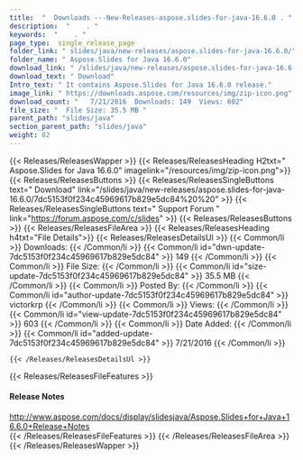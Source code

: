 ```yaml
---
title:  "  Downloads ---New-Releases-aspose.slides-for-java-16.6.0 . " 
description:  "    . " 
keywords:  "    . " 
page_type:  single_release_page
folder_link: " slides/java/new-releases/aspose.slides-for-java-16.6.0/"
folder_name: " Aspose.Slides for Java 16.6.0"
download_link: " /slides/java/new-releases/aspose.slides-for-java-16.6.0/7dc5153f0f234c45969617b829e5dc84"
download_text: " Download"
Intro_text: " It contains Aspose.Slides for Java 16.6.0 release."
image_link: " https://downloads.aspose.com/resources/img/zip-icon.png"
download_count: "   7/21/2016  Downloads: 149  Views: 602"
file_size: "  File Size: 35.5 MB "
parent_path: "slides/java"
section_parent_path: "slides/java"
weight: 82 
---
```


{{< Releases/ReleasesWapper >}}
  {{< Releases/ReleasesHeading H2txt=" Aspose.Slides for Java 16.6.0" imagelink="/resources/img/zip-icon.png">}}
  {{< Releases/ReleasesButtons >}}
    {{< Releases/ReleasesSingleButtons text=" Download" link="/slides/java/new-releases/aspose.slides-for-java-16.6.0/7dc5153f0f234c45969617b829e5dc84%20%20" >}}
    {{< Releases/ReleasesSingleButtons text=" Support Forum " link="https://forum.aspose.com/c/slides" >}}
  {{< Releases/ReleasesButtons >}}
  {{< Releases/ReleasesFileArea >}}
    {{< Releases/ReleasesHeading h4txt="File Details">}}
    {{< Releases/ReleasesDetailsUl >}}
            {{< Common/li  >}} Downloads: {{< /Common/li >}} 
      {{< Common/li id="dwn-update-7dc5153f0f234c45969617b829e5dc84" >}} 149 {{< /Common/li >}} 
      {{< Common/li  >}} File Size: {{< /Common/li >}} 
      {{< Common/li id="size-update-7dc5153f0f234c45969617b829e5dc84" >}} 35.5 MB {{< /Common/li >}} 
      {{< Common/li  >}} Posted By: {{< /Common/li >}} 
      {{< Common/li id="author-update-7dc5153f0f234c45969617b829e5dc84" >}} victorkrp {{< /Common/li >}} 
      {{< Common/li  >}} Views: {{< /Common/li >}} 
      {{< Common/li id="view-update-7dc5153f0f234c45969617b829e5dc84" >}} 603 {{< /Common/li >}} 
      {{< Common/li  >}} Date Added: {{< /Common/li >}} 
      {{< Common/li id="added-update-7dc5153f0f234c45969617b829e5dc84" >}} 7/21/2016 {{< /Common/li >}} 

    {{< /Releases/ReleasesDetailsUl >}}

  {{< Releases/ReleasesFileFeatures >}}
      <h4>Release Notes</h4><div><a href="http://www.aspose.com/docs/display/slidesjava/Aspose.Slides+for+Java+16.6.0+Release+Notes">http://www.aspose.com/docs/display/slidesjava/Aspose.Slides+for+Java+16.6.0+Release+Notes</a></div>
  {{< /Releases/ReleasesFileFeatures >}}
 {{< /Releases/ReleasesFileArea >}}
{{< /Releases/ReleasesWapper >}}


